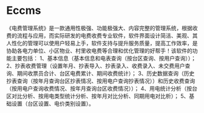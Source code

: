 # Eccms
 《电费管理系统》是一款通用性极强、功能极强大、内容完整的管理系统，根据收费的流程与应用，而实际研发的电费收费专业软件，软件界面设计简洁、美观、其人性化的管理可以使用户轻易上手，软件支持与提升服务质量，提高工作效率，是协助各电力单位、小区物业、村里收电费等合理和优化管理的好帮手！该软件的功能主要包括： 1、基本信息（基本信息和电表查询（按台区查询、按用户查询））； 2、抄表收费管理（设置年月、抄表导入、抄表录入、收费录入、未交费用户查询、期间收票员合计、台区电费累计、期间收费统计）； 3、历史数据查询（历史抄表查询（按年月查询台区抄表情况、按用电户查询抄表情况））和历史收费查询（按用电户查询收费情况、按年月查询台区收费情况））； 4、用电统计分析（按台区对比分析、按用电类型统计分析、按年月对比分析、同期用电对比析）； 5、基础设置（台区设置、电价类别设置）。
